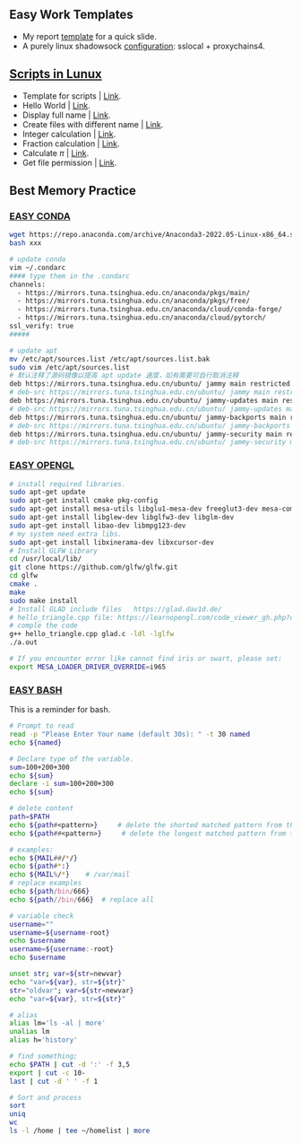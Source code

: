 <!--
 * @Author       : Guanyue li
 * @Date         : 2022-05-31 15:34:17
 * @LastEditTime : 2022-06-07 01:38:36
 * @Description  : file content
 * @FilePath     : \easy_work_templates\README.md
-->
## Easy Work Templates

+ My report <a href="./Report Template.pptx">template</a> for a quick slide. 
+ A purely linux shadowsock <a href="./Config Shadowsocks.md">configuration</a>: sslocal + proxychains4.
  
## [Scripts in Lunux](./scripts)
+ Template for scripts | <a href="./scripts/00.template.sh">Link</a>.
+ Hello World | <a href="./scripts/01.hello.sh">Link</a>.
+ Display full name | <a href="./scripts/02.full_name.sh">Link</a>.
+ Create files with different name | <a href="./scripts/03.create_3_files.sh">Link</a>.
+ Integer calculation | <a href="./scripts/04.calculation.sh">Link</a>.
+ Fraction calculation | <a href="./scripts/05.cal_fraction.sh">Link</a>.
+ Calculate ${\pi}$ | <a href="./scripts/05.cal_pi.sh">Link</a>.
+ Get file permission | <a href="./scripts/05.file_perm.sh">Link</a>.

## Best Memory Practice
<!--
 * @Author       : Guanyue li
 * @Date         : 2022-06-05 23:17:52
 * @LastEditTime : 2022-06-06 02:22:29
 * @Description  : file content
 * @FilePath     : \easy_work_templates\Bash.md
-->
### [EASY CONDA]()
```bash
wget https://repo.anaconda.com/archive/Anaconda3-2022.05-Linux-x86_64.sh
bash xxx

# update conda
vim ~/.condarc
#### type them in the .condarc 
channels:
  - https://mirrors.tuna.tsinghua.edu.cn/anaconda/pkgs/main/
  - https://mirrors.tuna.tsinghua.edu.cn/anaconda/pkgs/free/
  - https://mirrors.tuna.tsinghua.edu.cn/anaconda/cloud/conda-forge/
  - https://mirrors.tuna.tsinghua.edu.cn/anaconda/cloud/pytorch/
ssl_verify: true
#####

# update apt
mv /etc/apt/sources.list /etc/apt/sources.list.bak
sudo vim /etc/apt/sources.list
# 默认注释了源码镜像以提高 apt update 速度，如有需要可自行取消注释
deb https://mirrors.tuna.tsinghua.edu.cn/ubuntu/ jammy main restricted universe multiverse
# deb-src https://mirrors.tuna.tsinghua.edu.cn/ubuntu/ jammy main restricted universe multiverse
deb https://mirrors.tuna.tsinghua.edu.cn/ubuntu/ jammy-updates main restricted universe multiverse
# deb-src https://mirrors.tuna.tsinghua.edu.cn/ubuntu/ jammy-updates main restricted universe multiverse
deb https://mirrors.tuna.tsinghua.edu.cn/ubuntu/ jammy-backports main restricted universe multiverse
# deb-src https://mirrors.tuna.tsinghua.edu.cn/ubuntu/ jammy-backports main restricted universe multiverse
deb https://mirrors.tuna.tsinghua.edu.cn/ubuntu/ jammy-security main restricted universe multiverse
# deb-src https://mirrors.tuna.tsinghua.edu.cn/ubuntu/ jammy-security main restricted universe multiverse
```

### [EASY OPENGL]()
```bash
# install required libraries. 
sudo apt-get update
sudo apt-get install cmake pkg-config
sudo apt-get install mesa-utils libglu1-mesa-dev freeglut3-dev mesa-common-dev
sudo apt-get install libglew-dev libglfw3-dev libglm-dev
sudo apt-get install libao-dev libmpg123-dev
# my system need extra libs. 
sudo apt-get install libxinerama-dev libxcursor-dev
# Install GLFW Library
cd /usr/local/lib/
git clone https://github.com/glfw/glfw.git
cd glfw
cmake .
make
sudo make install
# Install GLAD include files   https://glad.dav1d.de/
# hello_triangle.cpp file: https://learnopengl.com/code_viewer_gh.php?code=src/1.getting_started/2.1.hello_triangle/hello_triangle.cpp
# comple the code
g++ hello_triangle.cpp glad.c -ldl -lglfw 
./a.out

# If you encounter error like cannot find iris or swart, please set: 
export MESA_LOADER_DRIVER_OVERRIDE=i965
```


### [EASY BASH](./Bash.md)

This is a reminder for bash. 

```bash
# Prompt to read
read -p "Please Enter Your name (default 30s): " -t 30 named
echo ${named}

# Declare type of the variable. 
sum=100+200+300
echo ${sum}
declare -i sum=100+200+300
echo ${sum}

# delete content
path=$PATH
echo ${path#<pattern>}     # delete the shorted matched pattern from the beginning
echo ${path##<pattern>}     # delete the longest matched pattern from the beginning

# examples:
echo ${MAIL##/*/}   
echo ${path#*:}
echo ${MAIL%/*}    # /var/mail
# replace examples
echo ${path/bin/666}  
echo ${path//bin/666}  # replace all

# variable check
username=""
username=${username-root}
echo $username
username=${username:-root}
echo $username

unset str; var=${str=newvar}
echo "var=${var}, str=${str}"
str="oldvar"; var=${str=newvar}
echo "var=${var}, str=${str}"

# alias
alias lm='ls -al | more'
unalias lm
alias h='history'

# find something;
echo $PATH | cut -d ':' -f 3,5
export | cut -c 10-
last | cut -d ' ' -f 1

# Sort and process
sort
uniq
wc
ls -l /home | tee ~/homelist | more
```